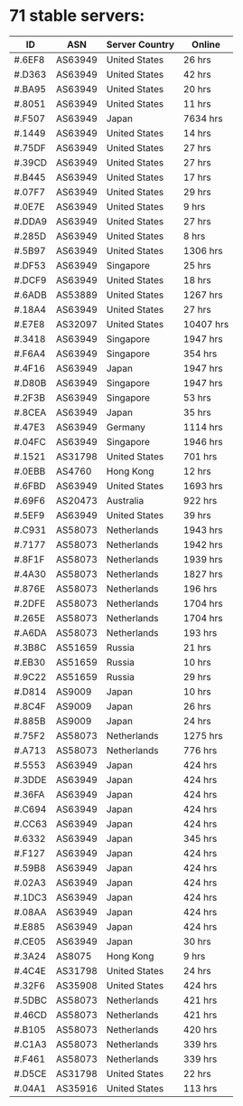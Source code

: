 # 71 stable servers:

| ID | ASN | Server Country | Online |
| ------ | ------ | ------ | ------ |
| #.6EF8 | AS63949 | United States | 26 hrs |
| #.D363 | AS63949 | United States | 42 hrs |
| #.BA95 | AS63949 | United States | 20 hrs |
| #.8051 | AS63949 | United States | 11 hrs |
| #.F507 | AS63949 | Japan | 7634 hrs |
| #.1449 | AS63949 | United States | 14 hrs |
| #.75DF | AS63949 | United States | 27 hrs |
| #.39CD | AS63949 | United States | 27 hrs |
| #.B445 | AS63949 | United States | 17 hrs |
| #.07F7 | AS63949 | United States | 29 hrs |
| #.0E7E | AS63949 | United States | 9 hrs |
| #.DDA9 | AS63949 | United States | 27 hrs |
| #.285D | AS63949 | United States | 8 hrs |
| #.5B97 | AS63949 | United States | 1306 hrs |
| #.DF53 | AS63949 | Singapore | 25 hrs |
| #.DCF9 | AS63949 | United States | 18 hrs |
| #.6ADB | AS53889 | United States | 1267 hrs |
| #.18A4 | AS63949 | United States | 27 hrs |
| #.E7E8 | AS32097 | United States | 10407 hrs |
| #.3418 | AS63949 | Singapore | 1947 hrs |
| #.F6A4 | AS63949 | Singapore | 354 hrs |
| #.4F16 | AS63949 | Japan | 1947 hrs |
| #.D80B | AS63949 | Singapore | 1947 hrs |
| #.2F3B | AS63949 | Singapore | 53 hrs |
| #.8CEA | AS63949 | Japan | 35 hrs |
| #.47E3 | AS63949 | Germany | 1114 hrs |
| #.04FC | AS63949 | Singapore | 1946 hrs |
| #.1521 | AS31798 | United States | 701 hrs |
| #.0EBB | AS4760 | Hong Kong | 12 hrs |
| #.6FBD | AS63949 | United States | 1693 hrs |
| #.69F6 | AS20473 | Australia | 922 hrs |
| #.5EF9 | AS63949 | United States | 39 hrs |
| #.C931 | AS58073 | Netherlands | 1943 hrs |
| #.7177 | AS58073 | Netherlands | 1942 hrs |
| #.8F1F | AS58073 | Netherlands | 1939 hrs |
| #.4A30 | AS58073 | Netherlands | 1827 hrs |
| #.876E | AS58073 | Netherlands | 196 hrs |
| #.2DFE | AS58073 | Netherlands | 1704 hrs |
| #.265E | AS58073 | Netherlands | 1704 hrs |
| #.A6DA | AS58073 | Netherlands | 193 hrs |
| #.3B8C | AS51659 | Russia | 21 hrs |
| #.EB30 | AS51659 | Russia | 10 hrs |
| #.9C22 | AS51659 | Russia | 29 hrs |
| #.D814 | AS9009 | Japan | 10 hrs |
| #.8C4F | AS9009 | Japan | 26 hrs |
| #.885B | AS9009 | Japan | 24 hrs |
| #.75F2 | AS58073 | Netherlands | 1275 hrs |
| #.A713 | AS58073 | Netherlands | 776 hrs |
| #.5553 | AS63949 | Japan | 424 hrs |
| #.3DDE | AS63949 | Japan | 424 hrs |
| #.36FA | AS63949 | Japan | 424 hrs |
| #.C694 | AS63949 | Japan | 424 hrs |
| #.CC63 | AS63949 | Japan | 424 hrs |
| #.6332 | AS63949 | Japan | 345 hrs |
| #.F127 | AS63949 | Japan | 424 hrs |
| #.59B8 | AS63949 | Japan | 424 hrs |
| #.02A3 | AS63949 | Japan | 424 hrs |
| #.1DC3 | AS63949 | Japan | 424 hrs |
| #.08AA | AS63949 | Japan | 424 hrs |
| #.E885 | AS63949 | Japan | 424 hrs |
| #.CE05 | AS63949 | Japan | 30 hrs |
| #.3A24 | AS8075 | Hong Kong | 9 hrs |
| #.4C4E | AS31798 | United States | 24 hrs |
| #.32F6 | AS35908 | United States | 424 hrs |
| #.5DBC | AS58073 | Netherlands | 421 hrs |
| #.46CD | AS58073 | Netherlands | 421 hrs |
| #.B105 | AS58073 | Netherlands | 420 hrs |
| #.C1A3 | AS58073 | Netherlands | 339 hrs |
| #.F461 | AS58073 | Netherlands | 339 hrs |
| #.D5CE | AS31798 | United States | 22 hrs |
| #.04A1 | AS35916 | United States | 113 hrs |

